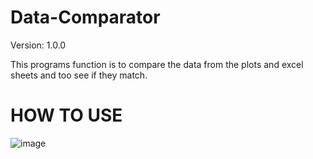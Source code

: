 # Data-Comparator

Version: 1.0.0

This programs function is to compare the data from the plots and excel sheets and too see if they match.

# HOW TO USE

![image](https://github.com/ul52300/Data-Comparator/assets/148300863/bbb67408-27a6-4222-bf70-cbfae02c15e2)
